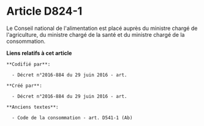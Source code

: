 # Article D824-1

Le Conseil national de l'alimentation est placé auprès du ministre chargé de l'agriculture, du ministre chargé de la santé et
du ministre chargé de la consommation.

**Liens relatifs à cet article**

	**Codifié par**:

	  - Décret n°2016-884 du 29 juin 2016 - art.

	**Créé par**:

	  - Décret n°2016-884 du 29 juin 2016 - art.

	**Anciens textes**:

	  - Code de la consommation - art. D541-1 (Ab)
